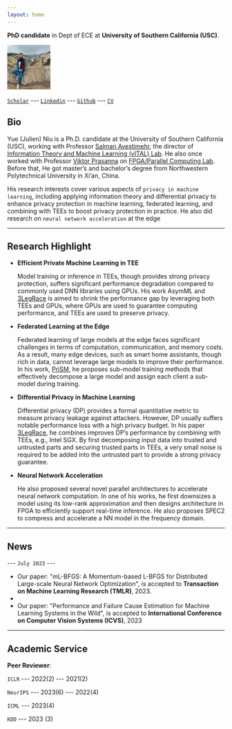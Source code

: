 ```yaml
---
layout: home
---
```


**PhD candidate** in Dept of ECE at **University of Southern California (USC)**.

<img src="assets/fig/yellowstone.jpeg" alt="drawing" width="100"/>

[`Scholar`](https://scholar.google.com/citations?user=J7vQ-QEAAAAJ&hl=en) ---
[`Linkedin`](https://www.linkedin.com/in/yue-niu-a3084216a/) ---
[`Github`](https://github.com/yuehniu) ---
[`CV`](https://drive.google.com/file/d/1kSlH8tRNY-JdNR_AdII9WraQwunO0BwR/view?usp=sharing)

## Bio  
  Yue (Julien) Niu is a Ph.D. candidate at the University of Southern California (USC), 
  working with Professor [Salman Avestimehr](https://www.avestimehr.com/), 
  the director of [Information Theory and Machine Learning (vITAL) Lab](https://www.avestimehr.com/vital-lab). 
  He also once worked with Professor [Viktor Prasanna](https://sites.usc.edu/prasanna/) 
  on [FPGA/Parallel Computing Lab](https://fpga.usc.edu/). 
  Before that, He got master’s and bachelor’s degree from Northwestern Polytechnical University in Xi’an, China.
  
  His research interests cover various aspects of `privacy in machine learning`, 
  including applying information theory and differential privacy 
  to enhance privacy protection in machine learning, federated learning, and 
  combining with TEEs to boost privacy protection in practice. 
  He also did research on `neural network acceleration` at the edge

---
  
## Research Highlight

  - **Efficient Private Machine Learning in TEE**

    Model training or inference in TEEs, though provides strong privacy protection, 
    suffers significant performance degradation compared to commonly used DNN libraries using GPUs. 
    His work AsymML and [3LegRace](https://arxiv.org/abs/2110.01229) 
    is aimed to shrink the performance gap by leveraging both TEEs and GPUs, 
    where GPUs are used to guarantee computing performance, and TEEs are used to preserve privacy.

  - **Federated Learning at the Edge**
  
    Federated learning of large models at the edge faces significant challenges 
    in terms of computation, communication, and memory costs. 
    As a result, many edge devices, such as smart home assistants, though rich in data, 
    cannot leverage large models to improve their performance. 
    In his work, [PriSM](https://arxiv.org/abs/2208.13141), 
    he proposes sub-model training methods that effectively decompose 
    a large model and assign each client a sub-model during training.

  - **Differential Privacy in Machine Learning**

    Differential privacy (DP) provides a formal quantitative metric to measure privacy leakage 
    against attackers. However, DP usually suffers notable performance loss with 
    a high privacy budget. In his paper [3LegRace](https://arxiv.org/abs/2110.01229), 
    he combines improves DP’s performance 
    by combining with TEEs, e.g., Intel SGX. By first decomposing input data into 
    trusted and untrusted parts and securing trusted parts in TEEs, 
    a very small noise is required to be added into the untrusted part to 
    provide a strong privacy guarantee.

  - **Neural Network Acceleration**

    He also proposed several novel parallel architectures to accelerate neural network computation. 
    In one of his works, he first downsizes a model using its low-rank approximation and 
    then designs architecture in FPGA to efficiently support real-time inference. 
    He also proposes SPEC2 to compress and accelerate a NN model in the frequency domain.

---

## News

--- `July 2023` ---
- Our paper: "mL-BFGS: A Momentum-based L-BFGS for Distributed Large-scale Neural Network Optimization",
is accepted to **Transaction on Machine Learning Research (TMLR)**, 2023.
- 
- Our paper: "Performance and Failure Cause Estimation for Machine Learning Systems in the Wild", 
is accepted to **International Conference on Computer Vision Systems (ICVS)**, 2023

---

## Academic Service

**Peer Reviewer**: 

`ICLR` --- 2022(2) --- 2021(2)

`NeurIPS` --- 2023(6) --- 2022(4)

`ICML` --- 2023(4)

`KDD` --- 2023 (3)